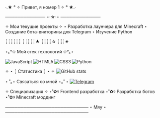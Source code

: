 ·.★ ° ✧ Привет, я номер 1 ✧ ° ★.·

───────────── ⋆⋅☆⋅⋆ ─────────────

✧ Мои текущие проекты ✧
⋆ Разработка лаунчера для Minecraft
⋆ Создание бота-викторины для Telegram
⋆ Изучение Python

┊┊┊┊┊┊
┊┊┊┊┊★
┊┊┊┊☆
┊┊┊✬

⋆｡°✩ Мой стек технологий ✩°｡⋆

![JavaScript](https://img.shields.io/badge/JavaScript-F7DF1E?style=for-the-badge&logo=javascript&logoColor=black)
![HTML5](https://img.shields.io/badge/HTML5-E34F26?style=for-the-badge&logo=html5&logoColor=white)
![CSS3](https://img.shields.io/badge/CSS3-1572B6?style=for-the-badge&logo=css3&logoColor=white)
![Python](https://img.shields.io/badge/Python-3776AB?style=for-the-badge&logo=python&logoColor=white)

✧ ⋆ ┊ Статистика ┊ ⋆ ✧
![GitHub stats](https://github-readme-stats.vercel.app/api?username=w1-w1-w1-w1&show_icons=true&theme=tokyonight)

⋆ ˚｡⋆ Связаться со мной ⋆｡˚ ⋆
[![Telegram](https://img.shields.io/badge/Telegram-2CA5E0?style=for-the-badge&logo=telegram&logoColor=white)](https://t.me/w1_w1_w1_w1)

✧ Специализация ✧
⋆˚✿୨ Frontend разработка
⋆˚✿୨ Разработка ботов
⋆˚✿୨ Minecraft моддинг

───────────────────────────
     ⋆ Мяу ⋆
───────────────────────────
